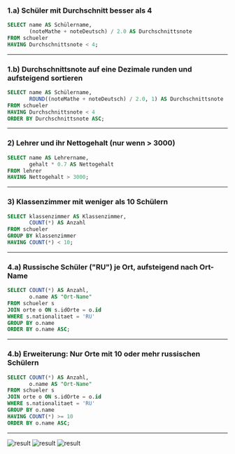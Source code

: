 
### 1.a) Schüler mit Durchschnitt besser als 4

```sql
SELECT name AS Schülername, 
       (noteMathe + noteDeutsch) / 2.0 AS Durchschnittsnote
FROM schueler
HAVING Durchschnittsnote < 4;
```

---

### 1.b) Durchschnittsnote auf eine Dezimale runden und aufsteigend sortieren

```sql
SELECT name AS Schülername, 
       ROUND((noteMathe + noteDeutsch) / 2.0, 1) AS Durchschnittsnote
FROM schueler
HAVING Durchschnittsnote < 4
ORDER BY Durchschnittsnote ASC;
```

---

### 2) Lehrer und ihr Nettogehalt (nur wenn > 3000)

```sql
SELECT name AS Lehrername, 
       gehalt * 0.7 AS Nettogehalt
FROM lehrer
HAVING Nettogehalt > 3000;
```

---

### 3) Klassenzimmer mit weniger als 10 Schülern

```sql
SELECT klassenzimmer AS Klassenzimmer, 
       COUNT(*) AS Anzahl
FROM schueler
GROUP BY klassenzimmer
HAVING COUNT(*) < 10;
```

---

### 4.a) Russische Schüler ("RU") je Ort, aufsteigend nach Ort-Name

```sql
SELECT COUNT(*) AS Anzahl, 
       o.name AS "Ort-Name"
FROM schueler s
JOIN orte o ON s.idOrte = o.id
WHERE s.nationalitaet = 'RU'
GROUP BY o.name
ORDER BY o.name ASC;
```

---

### 4.b) Erweiterung: Nur Orte mit 10 oder mehr russischen Schülern

```sql
SELECT COUNT(*) AS Anzahl, 
       o.name AS "Ort-Name"
FROM schueler s
JOIN orte o ON s.idOrte = o.id
WHERE s.nationalitaet = 'RU'
GROUP BY o.name
HAVING COUNT(*) >= 10
ORDER BY o.name ASC;
```

---
![result](intägrität_pic/having1.jpg)
![result](intägrität_pic/having2.jpg)
![result](intägrität_pic/having3.jpg)
